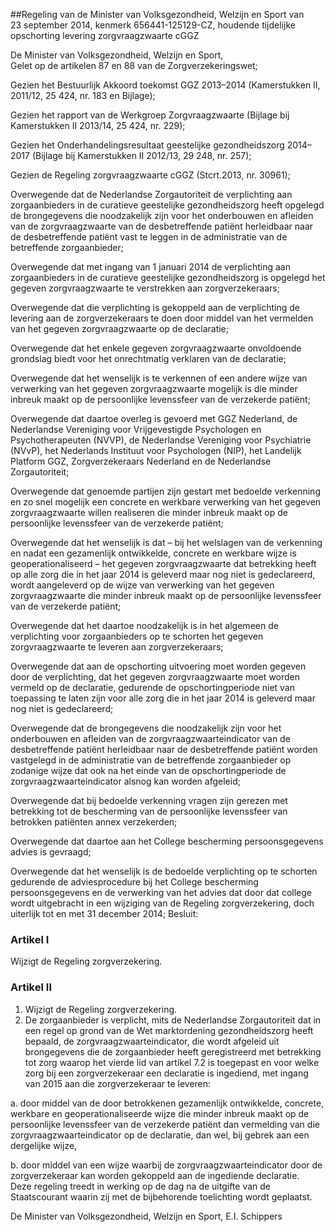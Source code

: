 <meta http-equiv='Content-Type' content='text/html; charset=utf-8' />

##Regeling van de Minister van Volksgezondheid, Welzijn en Sport van 23 september 2014, kenmerk 656441-125129-CZ, houdende tijdelijke opschorting levering zorgvraagzwaarte cGGZ

De Minister van Volksgezondheid, Welzijn en Sport,  
Gelet op de artikelen 87 en 88 van de Zorgverzekeringswet;

Gezien het Bestuurlijk Akkoord toekomst GGZ 2013–2014 (Kamerstukken II, 2011/12, 25 424, nr. 183 en Bijlage);

Gezien het rapport van de Werkgroep Zorgvraagzwaarte (Bijlage bij Kamerstukken II 2013/14, 25 424, nr. 229);

Gezien het Onderhandelingsresultaat geestelijke gezondheidszorg 2014–2017 (Bijlage bij Kamerstukken II 2012/13, 29 248, nr. 257);

Gezien de Regeling zorgvraagzwaarte cGGZ (Stcrt.2013, nr. 30961);

Overwegende dat de Nederlandse Zorgautoriteit de verplichting aan zorgaanbieders in de curatieve geestelijke gezondheidszorg heeft opgelegd de brongegevens die noodzakelijk zijn voor het onderbouwen en afleiden van de zorgvraagzwaarte van de desbetreffende patiënt herleidbaar naar de desbetreffende patiënt vast te leggen in de administratie van de betreffende zorgaanbieder;

Overwegende dat met ingang van 1 januari 2014 de verplichting aan zorgaanbieders in de curatieve geestelijke gezondheidszorg is opgelegd het gegeven zorgvraagzwaarte te verstrekken aan zorgverzekeraars;

Overwegende dat die verplichting is gekoppeld aan de verplichting de levering aan de zorgverzekeraars te doen door middel van het vermelden van het gegeven zorgvraagzwaarte op de declaratie;

Overwegende dat het enkele gegeven zorgvraagzwaarte onvoldoende grondslag biedt voor het onrechtmatig verklaren van de declaratie;

Overwegende dat het wenselijk is te verkennen of een andere wijze van verwerking van het gegeven zorgvraagzwaarte mogelijk is die minder inbreuk maakt op de persoonlijke levenssfeer van de verzekerde patiënt;

Overwegende dat daartoe overleg is gevoerd met GGZ Nederland, de Nederlandse Vereniging voor Vrijgevestigde Psychologen en Psychotherapeuten (NVVP), de Nederlandse Vereniging voor Psychiatrie (NVvP), het Nederlands Instituut voor Psychologen (NIP), het Landelijk Platform GGZ, Zorgverzekeraars Nederland en de Nederlandse Zorgautoriteit;

Overwegende dat genoemde partijen zijn gestart met bedoelde verkenning en zo snel mogelijk een concrete en werkbare verwerking van het gegeven zorgvraagzwaarte willen realiseren die minder inbreuk maakt op de persoonlijke levenssfeer van de verzekerde patiënt;

Overwegende dat het wenselijk is dat – bij het welslagen van de verkenning en nadat een gezamenlijk ontwikkelde, concrete en werkbare wijze is geoperationaliseerd – het gegeven zorgvraagzwaarte dat betrekking heeft op alle zorg die in het jaar 2014 is geleverd maar nog niet is gedeclareerd, wordt aangeleverd op de wijze van verwerking van het gegeven zorgvraagzwaarte die minder inbreuk maakt op de persoonlijke levenssfeer van de verzekerde patiënt;

Overwegende dat het daartoe noodzakelijk is in het algemeen de verplichting voor zorgaanbieders op te schorten het gegeven zorgvraagzwaarte te leveren aan zorgverzekeraars;

Overwegende dat aan de opschorting uitvoering moet worden gegeven door de verplichting, dat het gegeven zorgvraagzwaarte moet worden vermeld op de declaratie, gedurende de opschortingperiode niet van toepassing te laten zijn voor alle zorg die in het jaar 2014 is geleverd maar nog niet is gedeclareerd;

Overwegende dat de brongegevens die noodzakelijk zijn voor het onderbouwen en afleiden van de zorgvraagzwaarteindicator van de desbetreffende patiënt herleidbaar naar de desbetreffende patiënt worden vastgelegd in de administratie van de betreffende zorgaanbieder op zodanige wijze dat ook na het einde van de opschortingperiode de zorgvraagzwaarteindicator alsnog kan worden afgeleid;

Overwegende dat bij bedoelde verkenning vragen zijn gerezen met betrekking tot de bescherming van de persoonlijke levenssfeer van betrokken patiënten annex verzekerden;

Overwegende dat daartoe aan het College bescherming persoonsgegevens advies is gevraagd;

Overwegende dat het wenselijk is de bedoelde verplichting op te schorten gedurende de adviesprocedure bij het College bescherming persoonsgegevens en de verwerking van het advies dat door dat college wordt uitgebracht in een wijziging van de Regeling zorgverzekering, doch uiterlijk tot en met 31 december 2014;
Besluit:    

### Artikel  I  

Wijzigt de Regeling zorgverzekering. 

### Artikel  II  

1.  Wijzigt de Regeling zorgverzekering.   
2.  De zorgaanbieder is verplicht, mits de Nederlandse Zorgautoriteit dat in een regel op grond van de Wet marktordening gezondheidszorg heeft bepaald, de zorgvraagzwaarteindicator, die wordt afgeleid uit brongegevens die de zorgaanbieder heeft geregistreerd met betrekking tot zorg waarop het vierde lid van artikel 7.2 is toegepast en voor welke zorg bij een zorgverzekeraar een declaratie is ingediend, met ingang van 2015 aan die zorgverzekeraar te leveren: 

a. door middel van de door betrokkenen gezamenlijk ontwikkelde, concrete, werkbare en geoperationaliseerde wijze die minder inbreuk maakt op de persoonlijke levenssfeer van de verzekerde patiënt dan vermelding van die zorgvraagzwaarteindicator op de declaratie, dan wel, bij gebrek aan een dergelijke wijze,  

b. door middel van een wijze waarbij de zorgvraagzwaarteindicator door de zorgverzekeraar kan worden gekoppeld aan de ingediende declaratie.    
Deze regeling treedt in werking op de dag na de uitgifte van de Staatscourant waarin zij met de bijbehorende toelichting wordt geplaatst.  

De 
Minister van Volksgezondheid, Welzijn en Sport, 
E.I. Schippers     
